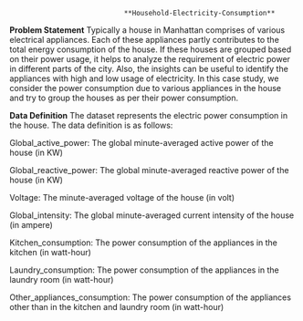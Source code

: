                                 **Household-Electricity-Consumption**


**Problem Statement**
Typically a house in Manhattan comprises of various electrical appliances. Each of these appliances partly contributes to the total energy consumption of the house. If these houses are grouped based on their power usage, it helps to analyze the requirement of electric power in different parts of the city. Also, the insights can be useful to identify the appliances with high and low usage of electricity. In this case study, we consider the power consumption due to various appliances in the house and try to group the houses as per their power consumption.

**Data Definition**
The dataset represents the electric power consumption in the house. The data definition is as follows:

Global_active_power: The global minute-averaged active power of the house (in KW)

Global_reactive_power: The global minute-averaged reactive power of the house (in KW)

Voltage: The minute-averaged voltage of the house (in volt)

Global_intensity: The global minute-averaged current intensity of the house (in ampere)

Kitchen_consumption: The power consumption of the appliances in the kitchen (in watt-hour)

Laundry_consumption: The power consumption of the appliances in the laundry room (in watt-hour)

Other_appliances_consumption: The power consumption of the appliances other than in the kitchen and laundry room (in watt-hour)
